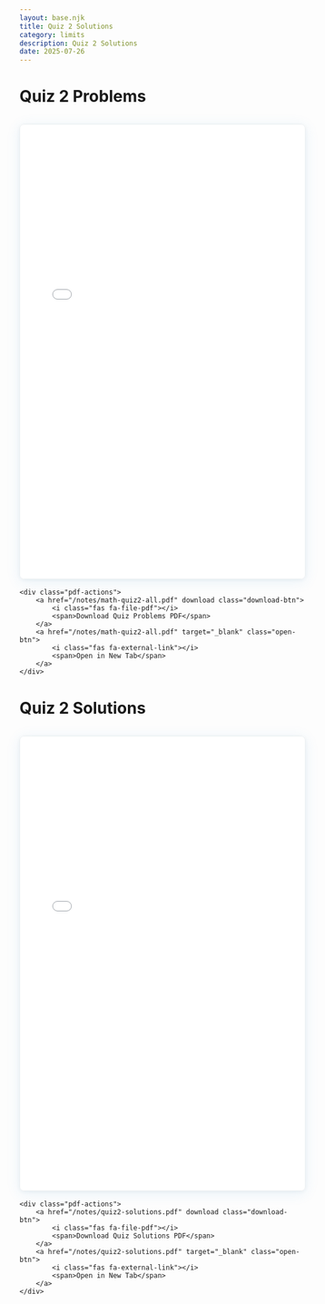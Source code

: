 ```yaml
---
layout: base.njk
title: Quiz 2 Solutions
category: limits
description: Quiz 2 Solutions
date: 2025-07-26
---
```


# Quiz 2 Problems

<div class="pdf-container">
    <div class="pdf-viewer">
        <iframe 
            src="/notes/math-quiz2-all.pdf" 
            width="100%" 
            height="800px" 
            frameborder="0"
            title="Quiz 2 Problems PDF">
            <p>Your browser does not support PDF viewing. 
            <a href="/notes/math-quiz2-all.pdf" download>Download the quiz problems PDF</a> to view it.</p>
        </iframe>
    </div>
    
    <div class="pdf-actions">
        <a href="/notes/math-quiz2-all.pdf" download class="download-btn">
            <i class="fas fa-file-pdf"></i>
            <span>Download Quiz Problems PDF</span>
        </a>
        <a href="/notes/math-quiz2-all.pdf" target="_blank" class="open-btn">
            <i class="fas fa-external-link"></i>
            <span>Open in New Tab</span>
        </a>
    </div>
</div>

# Quiz 2 Solutions

<div class="pdf-container">
    <div class="pdf-viewer">
        <iframe 
            src="/notes/quiz2-solutions.pdf" 
            width="100%" 
            height="800px" 
            frameborder="0"
            title="Quiz 2 Solutions PDF">
            <p>Your browser does not support PDF viewing. 
            <a href="/notes/quiz2-solutions.pdf" download>Download the quiz solutions PDF</a> to view it.</p>
        </iframe>
    </div>
    
    <div class="pdf-actions">
        <a href="/notes/quiz2-solutions.pdf" download class="download-btn">
            <i class="fas fa-file-pdf"></i>
            <span>Download Quiz Solutions PDF</span>
        </a>
        <a href="/notes/quiz2-solutions.pdf" target="_blank" class="open-btn">
            <i class="fas fa-external-link"></i>
            <span>Open in New Tab</span>
        </a>
    </div>
</div>

<style>
.pdf-container {
    margin: 2rem 0;
}

.pdf-viewer {
    border: 1px solid #ecf0f1;
    border-radius: 8px;
    overflow: hidden;
    box-shadow: 0 4px 24px rgba(52, 152, 219, 0.10), 0 1.5px 6px rgba(44, 62, 80, 0.06);
    margin-bottom: 1rem;
}

.pdf-viewer iframe {
    display: block;
    border: none;
    min-height: 600px;
}

.pdf-actions {
    display: flex;
    gap: 1rem;
    justify-content: center;
    flex-wrap: wrap;
    margin-top: 1rem;
}

.download-btn, .open-btn {
    display: inline-flex;
    align-items: center;
    justify-content: center;
    gap: 0.5rem;
    padding: 0.75rem 1.5rem;
    color: white;
    text-decoration: none;
    border-radius: 6px;
    font-weight: 500;
    transition: all 0.3s ease;
    border: none;
    cursor: pointer;
    min-width: 200px;
    box-shadow: 0 2px 8px rgba(0,0,0,0.1);
}

.download-btn {
    background-color: #3498db;
    border-top: 3px solid #2980b9;
}

.download-btn:hover {
    background-color: #2980b9;
    text-decoration: none;
    color: white;
    transform: translateY(-2px);
    box-shadow: 0 4px 12px rgba(52, 152, 219, 0.3);
}

.open-btn {
    background-color: #2c3e50;
    border-top: 3px solid #34495e;
}

.open-btn:hover {
    background-color: #34495e;
    text-decoration: none;
    color: white;
    transform: translateY(-2px);
    box-shadow: 0 4px 12px rgba(44, 62, 80, 0.3);
}

.download-btn i, .open-btn i {
    font-size: 1rem;
}

.download-btn span, .open-btn span {
    text-align: center;
}

@media (max-width: 768px) {
    .pdf-viewer iframe {
        min-height: 400px;
    }
    
    .pdf-actions {
        flex-direction: column;
        align-items: center;
    }
    
    .download-btn, .open-btn {
        width: 100%;
        max-width: 300px;
        justify-content: center;
    }
}
</style>
